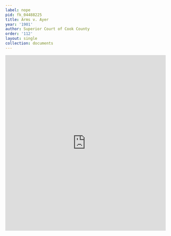 ```yaml
---
label: nope
pid: fk_04488225
title: Arms v. Ayer
year: '1901'
author: Superior Court of Cook County
order: '112'
layout: single
collection: documents
---
```

<iframe src="https://northwestern.app.box.com/embed/s/19tz7vz3c36bfii8igxctj6qy9vdqe9c?sortColumn=date&view=list" width="100%" height="550" frameborder="0" allowfullscreen webkitallowfullscreen msallowfullscreen></iframe>
